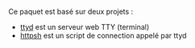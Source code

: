 Ce paquet est basé sur deux projets :
* [ttyd](https://tsl0922.github.io/ttyd) est un serveur web TTY (terminal)
* [httpsh](https://github.com/leshniak/httpsh) est un script de connection appelé par ttyd
